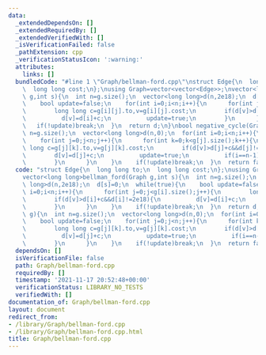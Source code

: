 ```yaml
---
data:
  _extendedDependsOn: []
  _extendedRequiredBy: []
  _extendedVerifiedWith: []
  _isVerificationFailed: false
  _pathExtension: cpp
  _verificationStatusIcon: ':warning:'
  attributes:
    links: []
  bundledCode: "#line 1 \"Graph/bellman-ford.cpp\"\nstruct Edge{\n  long long to;\n\
    \  long long cost;\n};\nusing Graph=vector<vector<Edge>>;\nvector<long long>bellman_ford(Graph\
    \ g,int s){\n  int n=g.size();\n  vector<long long>d(n,2e18);\n  d[s]=0;\n  while(true){\n\
    \    bool update=false;\n    for(int i=0;i<n;i++){\n      for(int j=0;j<g[i].size();j++){\n\
    \        long long c=g[i][j].to,v=g[i][j].cost;\n        if(d[v]>d[i]+c&&d[i]!=2e18){\n\
    \          d[v]=d[i]+c;\n          update=true;\n        }\n      }\n    }\n \
    \   if(!update)break;\n  }\n  return d;\n}\nbool negative_cycle(Graph g){\n  int\
    \ n=g.size();\n  vector<long long>d(n,0);\n  for(int i=0;i<n;i++){\n    bool update=false;\n\
    \    for(int j=0;j<n;j++){\n      for(int k=0;k<g[j].size();k++){\n        long\
    \ long c=g[j][k].to,v=g[j][k].cost;\n        if(d[v]>d[j]+c&&d[j]!=2e18){\n  \
    \        d[v]=d[j]+c;\n          update=true;\n          if(i==n-1)return true;\n\
    \        }\n      }\n    }\n    if(!update)break;\n  }\n  return false;\n}\n"
  code: "struct Edge{\n  long long to;\n  long long cost;\n};\nusing Graph=vector<vector<Edge>>;\n\
    vector<long long>bellman_ford(Graph g,int s){\n  int n=g.size();\n  vector<long\
    \ long>d(n,2e18);\n  d[s]=0;\n  while(true){\n    bool update=false;\n    for(int\
    \ i=0;i<n;i++){\n      for(int j=0;j<g[i].size();j++){\n        long long c=g[i][j].to,v=g[i][j].cost;\n\
    \        if(d[v]>d[i]+c&&d[i]!=2e18){\n          d[v]=d[i]+c;\n          update=true;\n\
    \        }\n      }\n    }\n    if(!update)break;\n  }\n  return d;\n}\nbool negative_cycle(Graph\
    \ g){\n  int n=g.size();\n  vector<long long>d(n,0);\n  for(int i=0;i<n;i++){\n\
    \    bool update=false;\n    for(int j=0;j<n;j++){\n      for(int k=0;k<g[j].size();k++){\n\
    \        long long c=g[j][k].to,v=g[j][k].cost;\n        if(d[v]>d[j]+c&&d[j]!=2e18){\n\
    \          d[v]=d[j]+c;\n          update=true;\n          if(i==n-1)return true;\n\
    \        }\n      }\n    }\n    if(!update)break;\n  }\n  return false;\n}"
  dependsOn: []
  isVerificationFile: false
  path: Graph/bellman-ford.cpp
  requiredBy: []
  timestamp: '2021-11-17 20:52:48+00:00'
  verificationStatus: LIBRARY_NO_TESTS
  verifiedWith: []
documentation_of: Graph/bellman-ford.cpp
layout: document
redirect_from:
- /library/Graph/bellman-ford.cpp
- /library/Graph/bellman-ford.cpp.html
title: Graph/bellman-ford.cpp
---
```

